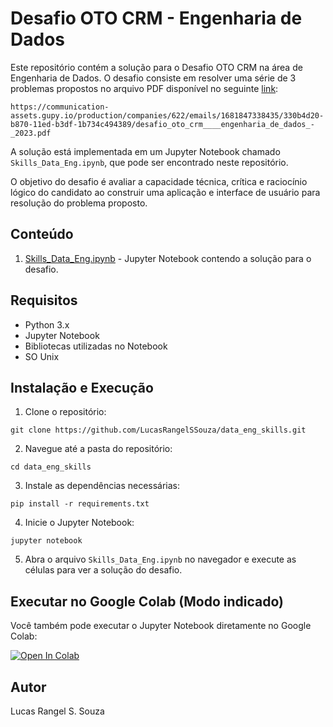 # Desafio OTO CRM - Engenharia de Dados

Este repositório contém a solução para o Desafio OTO CRM na área de Engenharia de Dados. O desafio consiste em resolver uma série de 3 problemas propostos no arquivo PDF disponível no seguinte [link](https://communication-assets.gupy.io/production/companies/622/emails/1681847338435/330b4d20-b870-11ed-b3df-1b734c494389/desafio_oto_crm____engenharia_de_dados_-_2023.pdf):

`https://communication-assets.gupy.io/production/companies/622/emails/1681847338435/330b4d20-b870-11ed-b3df-1b734c494389/desafio_oto_crm____engenharia_de_dados_-_2023.pdf`

A solução está implementada em um Jupyter Notebook chamado `Skills_Data_Eng.ipynb`, que pode ser encontrado neste repositório.

O objetivo do desafio é avaliar a capacidade técnica, crítica e raciocínio lógico do candidato ao construir uma aplicação e interface de usuário para resolução do problema proposto.

## Conteúdo

1. [Skills_Data_Eng.ipynb](https://github.com/LucasRangelSSouza/data_eng_skills/blob/main/Skills_Data_Eng.ipynb) - Jupyter Notebook contendo a solução para o desafio.

## Requisitos

- Python 3.x
- Jupyter Notebook
- Bibliotecas utilizadas no Notebook
- SO Unix

## Instalação e Execução

1. Clone o repositório:

`git clone https://github.com/LucasRangelSSouza/data_eng_skills.git`

2. Navegue até a pasta do repositório:

`cd data_eng_skills`

3. Instale as dependências necessárias:

`pip install -r requirements.txt`

4. Inicie o Jupyter Notebook:

`jupyter notebook`

5. Abra o arquivo `Skills_Data_Eng.ipynb` no navegador e execute as células para ver a solução do desafio.

## Executar no Google Colab (Modo indicado)

Você também pode executar o Jupyter Notebook diretamente no Google Colab:

[![Open In Colab](https://colab.research.google.com/assets/colab-badge.svg)](https://colab.research.google.com/github/LucasRangelSSouza/data_eng_skills/blob/main/Skills_Data_Eng.ipynb)

## Autor

Lucas Rangel S. Souza

